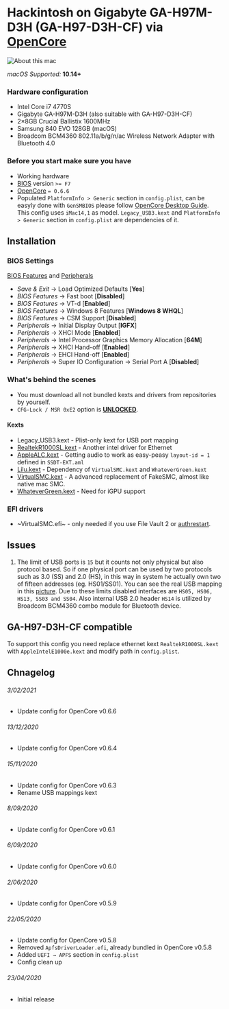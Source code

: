 # Hackintosh on Gigabyte GA-H97M-D3H (GA-H97-D3H-CF) via [OpenCore][OpenCore]

![About this mac][100]

*macOS Supported:* **10.14+**

### Hardware configuration

* Intel Core i7 4770S
* Gigabyte GA-H97M-D3H (also suitable with GA-H97-D3H-CF)
* 2×8GB Crucial Ballistix 1600MHz
* Samsung 840 EVO 128GB (macOS)
* Broadcom BCM4360 802.11а/b/g/n/ac Wireless Network Adapter with Bluetooth 4.0

### Before you start make sure you have

* Working hardware
* [BIOS][BIOS] version `>= F7`
* [OpenCore][OpenCore] `= 0.6.6`
* Populated `PlatformInfo > Generic` section in `config.plist`, can be easyly done with `GenSMBIOS` please follow [OpenCore Desktop Guide][OCDG]. This config uses `iMac14,1` as model. `Legacy_USB3.kext` and `PlatformInfo > Generic` section in `config.plist` are dependencies of it.

## Installation

### BIOS Settings

[BIOS Features][102] and [Peripherals][103]
* *Save & Exit* → Load Optimized Defaults [**Yes**]
* *BIOS Features* → Fast boot [**Disabled**]
* *BIOS Features* → VT-d [**Enabled**]
* *BIOS Features* → Windows 8 Features [**Windows 8 WHQL**]
* *BIOS Features* → CSM Support [**Disabled**]
* *Peripherals* → Initial Display Output [**IGFX**]
* *Peripherals* → XHCI Mode [**Enabled**]
* *Peripherals* → Intel Processor Graphics Memory Allocation [**64M**]
* *Peripherals* → XHCI Hand-off [**Enabled**]
* *Peripherals* → EHCI Hand-off [**Enabled**]
* *Peripherals* → Super IO Configuration → Serial Port A [**Disabled**]

### What's behind the scenes

* You must download all not bundled kexts and drivers from repositories by yourself.
* `CFG-Lock / MSR 0xE2` option is [**UNLOCKED**][104].

#### Kexts

* Legacy_USB3.kext - Plist-only kext for USB port mapping
* [RealtekR1000SL.kext][RealtekLANv3] - Another intel driver for Ethernet
* [AppleALC.kext][AppleALC] - Getting audio to work as easy-peasy `layout-id = 1` defined in `SSDT-EXT.aml`
* [Lilu.kext][Lilu] - Dependency of `VirtualSMC.kext` and `WhateverGreen.kext`
* [VirtualSMC.kext][VirtualSMC] - A advanced replacement of FakeSMC, almost like native mac SMC.
* [WhateverGreen.kext][WhateverGreen] - Need for iGPU support

### EFI drivers

* ~VirtualSMC.efi~ - only needed if you use File Vault 2 or [authrestart][FileVault].

## Issues

1. The limit of USB ports is `15` but it counts not only physical but also protocol based. So if one physical port can be used by two protocols such as 3.0 (SS) and 2.0 (HS), in this way in system he actually own two of fifteen addresses (eg. HS01/SS01). You can see the real USB mapping in this [picture][105]. Due to these limits disabled interfaces are `HS05, HS06, HS13, SS03 and SS04`. Also internal USB 2.0 header `HS14` is utilized by Broadcom BCM4360 combo module for Bluetooth device.

## GA-H97-D3H-CF compatible

To support this config you need replace ethernet kext `RealtekR1000SL.kext` with `AppleIntelE1000e.kext` and modify path in `config.plist`.

## Chnagelog
###### 3/02/2021
* Update config for OpenCore v0.6.6
###### 13/12/2020
* Update config for OpenCore v0.6.4
###### 15/11/2020
* Update config for OpenCore v0.6.3
* Rename USB mappings kext
###### 8/09/2020
* Update config for OpenCore v0.6.1
###### 6/09/2020
* Update config for OpenCore v0.6.0
###### 2/06/2020
* Update config for OpenCore v0.5.9
###### 22/05/2020
* Update config for OpenCore v0.5.8
* Removed `ApfsDriverLoader.efi`, already bundled in OpenCore v0.5.8
* Added `UEFI → APFS` section in `config.plist`
* Config clean up
###### 23/04/2020
* Initial release

[OpenCore]: https://github.com/acidanthera/OpenCorePkg
[AppleALC]: https://github.com/acidanthera/AppleALC
[Lilu]: https://github.com/acidanthera/Lilu
[VirtualSMC]: https://github.com/acidanthera/VirtualSMC
[WhateverGreen]: https://github.com/acidanthera/WhateverGreen

[FileVault]: https://lifehacker.com/bypass-a-filevault-password-at-startup-by-rebooting-fro-1686770324
[OCDG]: https://dortania.github.io/OpenCore-Desktop-Guide/config.plist/haswell.html#platforminfo
[RealtekLANv3]: https://github.com/SergeySlice/RealtekLANv3
[ISO_Codes]: https://en.wikipedia.org/wiki/ISO_3166-1_alpha-2#Officially_assigned_code_elements
[BIOS]: https://www.gigabyte.com/Motherboard/GA-H97M-D3H-rev-10/support#support-dl-bios

[100]: https://i.imgur.com/QVIgmjY.png "Abount this mac"
[101]: https://i.imgur.com/qvrlikU.png "Intel power gadget"
[102]: https://i.imgur.com/a7BNhng.png "BIOS Features"
[103]: https://i.imgur.com/eNrUYy8.png "BIOS Peripherals"
[104]: https://i.imgur.com/7PonWQi.png "MSR 0xE2 off"
[105]: https://i.imgur.com/VmtWM3U.png "USB Mapping"
